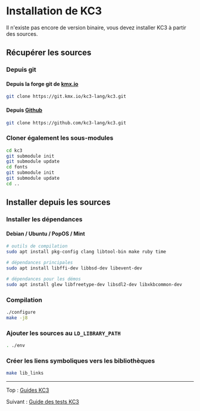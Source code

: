 # Installation de KC3

Il n'existe pas encore de version binaire, vous devez installer KC3
à partir des sources.

## Récupérer les sources

### Depuis git

#### Depuis la forge git de [kmx.io](https://git.kmx.io/kc3-lang/kc3)
```sh
git clone https://git.kmx.io/kc3-lang/kc3.git
```

#### Depuis [Github](https://github.com/kc3-lang/kc3)
```sh
git clone https://github.com/kc3-lang/kc3.git
```

### Cloner également les sous-modules
```sh
cd kc3
git submodule init
git submodule update
cd fonts
git submodule init
git submodule update
cd ..
```

## Installer depuis les sources

### Installer les dépendances

#### Debian / Ubuntu / PopOS / Mint
```sh
# outils de compilation
sudo apt install pkg-config clang libtool-bin make ruby time

# dépendances principales
sudo apt install libffi-dev libbsd-dev libevent-dev

# dépendances pour les démos
sudo apt install glew libfreetype-dev libsdl2-dev libxkbcommon-dev
```

### Compilation
```sh
./configure
make -j8
```

### Ajouter les sources au `LD_LIBRARY_PATH`
```sh
. ./env
```

### Créer les liens symboliques vers les bibliothèques
```sh
make lib_links
```

---

Top : [Guides KC3](./)

Suivant : [Guide des tests KC3](3.2_Testing)
